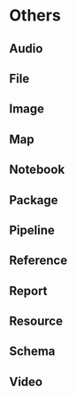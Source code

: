 # Others

## Audio

## File

## Image

## Map

## Notebook

## Package

## Pipeline

## Reference

## Report

## Resource

## Schema

## Video
